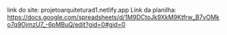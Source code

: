 link do site:
projetoarquiteturad1.netlify.app
Link da planilha:
https://docs.google.com/spreadsheets/d/1M9DCtoJk9XkM9Ktfrw_B7vOMko7q9OjmzU7_-6pMBuQ/edit?gid=0#gid=0

